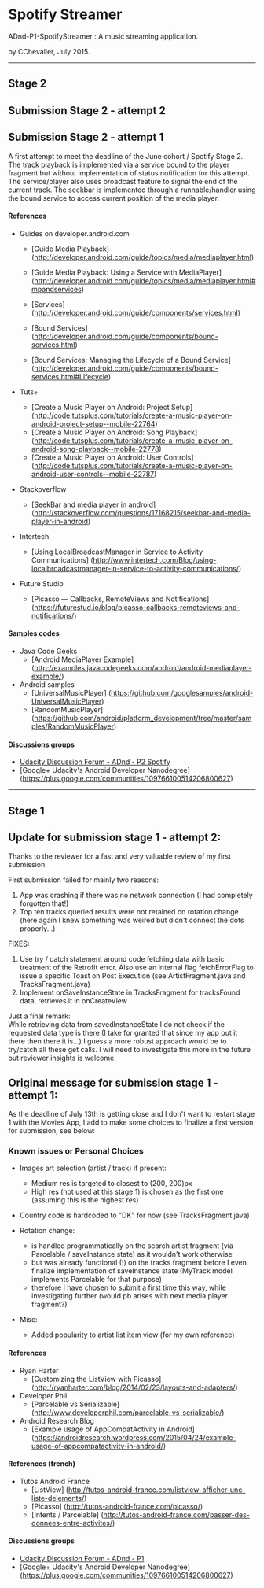 # Spotify Streamer

ADnd-P1-SpotifyStreamer : A music streaming application.

by CChevalier, July 2015.

---

## Stage 2

## Submission Stage 2 - attempt 2


## Submission Stage 2 - attempt 1
A first attempt to meet the deadline of the June cohort / Spotify Stage 2. The track playback is implemented via a service bound to the player fragment
but without implementation of status notification for this attempt. The service/player also uses broadcast feature to signal the end of the current track.
The seekbar is implemented through a runnable/handler using the bound service to access current position of the media player.


#### References

- Guides on developer.android.com
    - [Guide Media Playback] (http://developer.android.com/guide/topics/media/mediaplayer.html)
    - [Guide Media Playback: Using a Service with MediaPlayer] (http://developer.android.com/guide/topics/media/mediaplayer.html#mpandservices)

    - [Services] (http://developer.android.com/guide/components/services.html)
    - [Bound Services] (http://developer.android.com/guide/components/bound-services.html)
    - [Bound Services: Managing the Lifecycle of a Bound Service] (http://developer.android.com/guide/components/bound-services.html#Lifecycle)

- Tuts+
    - [Create a Music Player on Android: Project Setup] (http://code.tutsplus.com/tutorials/create-a-music-player-on-android-project-setup--mobile-22764)
    - [Create a Music Player on Android: Song Playback] (http://code.tutsplus.com/tutorials/create-a-music-player-on-android-song-playback--mobile-22778)
    - [Create a Music Player on Android: User Controls] (http://code.tutsplus.com/tutorials/create-a-music-player-on-android-user-controls--mobile-22787)

- Stackoverflow
    - [SeekBar and media player in android] (http://stackoverflow.com/questions/17168215/seekbar-and-media-player-in-android)

- Intertech
    - [Using LocalBroadcastManager in Service to Activity Communications] (http://www.intertech.com/Blog/using-localbroadcastmanager-in-service-to-activity-communications/)

- Future Studio
    - [Picasso — Callbacks, RemoteViews and Notifications] (https://futurestud.io/blog/picasso-callbacks-remoteviews-and-notifications/)


#### Samples codes
- Java Code Geeks
    - [Android MediaPlayer Example] (http://examples.javacodegeeks.com/android/android-mediaplayer-example/)
- Android samples
    - [UniversalMusicPlayer] (https://github.com/googlesamples/android-UniversalMusicPlayer)
    - [RandomMusicPlayer] (https://github.com/android/platform_development/tree/master/samples/RandomMusicPlayer)


#### Discussions groups
- [Udacity Discussion Forum - ADnd - P2 Spotify ](https://discussions.udacity.com/c/nd801-p1-p2-developing-android-apps/p2-specific-questions)
- [Google+ Udacity's Android Developer Nanodegree] (https://plus.google.com/communities/109766100514206800627)

---

## Stage 1

## Update for submission stage 1 - attempt 2:
Thanks to the reviewer for a fast and very valuable review of my first submission.

First submission failed for mainly two reasons:  
1. App was crashing if there was no network connection (I had completely forgotten that!)   
2. Top ten tracks queried results were not retained on rotation change (here again I knew something was weired but didn't connect the dots properly...)  


FIXES:   
1. Use try / catch statement around code fetching data with basic treatment of the Retrofit error. Also use an internal flag fetchErrorFlag to issue a specific Toast on Post Execution (see ArtistFragment.java and TracksFragment.java)   
2. Implement onSaveInstanceState in TracksFragment for tracksFound data, retrieves it in onCreateView   

Just a final remark:   
While retrieving data from savedInstanceState I do not check if the requested data type is there (I take for granted that since my app put it there then there it is...) I guess a more robust approach would be to try/catch all these get calls. I will need to investigate this more in the future but reviewer insights is welcome.  


## Original message for submission stage 1 - attempt 1:
As the deadline of July 13th is getting close and I don't want to restart stage 1 with the Movies App, I add to make some choices to finalize a first version for submission, see below:

### Known issues or Personal Choices

- Images art selection (artist / track) if present:
    - Medium res is targeted to closest to (200, 200)px
    - High res (not used at this stage 1) is chosen as the first one (assuming this is the highest res)
- Country code is hardcoded to "DK" for now (see TracksFragment.java)

- Rotation change:
    - is handled programmatically on the search artist fragment (via Parcelable / saveInstance state) as it wouldn't work otherwise
    - but was already functional (!) on the tracks fragment before I even finalize implementation of saveInstance state (MyTrack model implements Parcelable for that purpose)
    - therefore I have chosen to submit a first time this way, while investigating further (would pb arises with next media player fragment?)

- Misc:
    - Added popularity to artist list item view (for my own reference)


#### References
- Ryan Harter
    - [Customizing the ListView with Picasso] (http://ryanharter.com/blog/2014/02/23/layouts-and-adapters/)
- Developer Phil
    - [Parcelable vs Serializable] (http://www.developerphil.com/parcelable-vs-serializable/)
- Android Research Blog
    - [Example usage of AppCompatActivity in Android] (https://androidresearch.wordpress.com/2015/04/24/example-usage-of-appcompatactivity-in-android/)

#### References (french)
- Tutos Android France
    - [ListView] (http://tutos-android-france.com/listview-afficher-une-liste-delements/)
    - [Picasso] (http://tutos-android-france.com/picasso/)
    - [Intents / Parcelable] (http://tutos-android-france.com/passer-des-donnees-entre-activites/)

#### Discussions groups
- [Udacity Discussion Forum - ADnd - P1](https://discussions.udacity.com/c/nd801-p1-p2-developing-android-apps/p1-specific-questions)
- [Google+ Udacity's Android Developer Nanodegree] (https://plus.google.com/communities/109766100514206800627)
